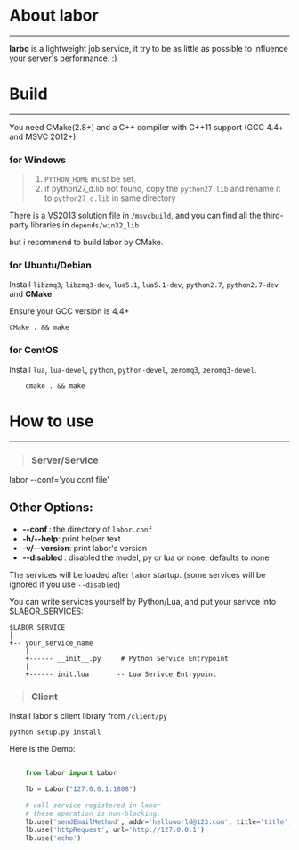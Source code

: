 # About labor
---

**larbo** is a lightweight job service, it try to be as little as possible to influence your server's performance. :)


# Build
- - -

You need CMake(2.8+) and a C++ compiler with C++11 support (GCC 4.4+ and MSVC 2012+).


### for Windows

> 1. `PYTHON_HOME` must be set.
> 2. if python27_d.lib not found, copy the `python27.lib` and rename it to `python27_d.lib` in same directory

There is a VS2013 solution file in `/msvcbuild`, and you can find all the third-party libraries in `depends/win32_lib`

but i recommend to build labor by CMake.

### for Ubuntu/Debian

Install `libzmq3`, `libzmq3-dev`, `lua5.1`, `lua5.1-dev`, `python2.7`, `python2.7-dev` and **CMake**

Ensure your GCC version is 4.4+

    CMake . && make

### for CentOS

Install `lua`, `lua-devel`, `python`, `python-devel`, `zeromq3`, `zeromq3-devel`.

```
    cmake . && make
```


# How to use
- - -

> ### Server/Service

labor --conf='you conf file' <other options>

## Other Options:

+ **--conf <file>**: the directory of `labor.conf`
+ **-h/--help**: print helper text
+ **-v/--version**: print labor's version
+ **--disabled <lang>**: disabled the model, py or lua or none, defaults to none

The services will be loaded after `labor` startup. (some services will be ignored if you use `--disabled`<lang-of-service>)

You can write services yourself by Python/Lua, and put your serivce into $LABOR_SERVICES:

    $LABOR_SERVICE
    |
    +-- your_service_name
        |
        +------ __init__.py     # Python Service Entrypoint
        |
        +------ init.lua       -- Lua Serivce Entrypoint

> ### Client

Install labor's client library from `/client/py`

    python setup.py install

Here is the Demo:

```python

    from labor import Labor

    lb = Labor("127.0.0.1:1808")

    # call service registered in labor
    # these operation is non-blocking.
    lb.use('sendEmailMethod', addr='helloworld@123.com', title='title', text='hi')
    lb.use('httpRequest', url='http://127.0.0.1')
    lb.use('echo')

```
